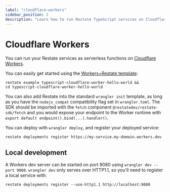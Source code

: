 ```yaml
---
label: "cloudflare-workers"
sidebar_position: 2
description: "Learn how to run Restate TypeScript services on Cloudflare Workers."
---
```


# Cloudflare Workers

You can run your Restate services as serverless functions on [Cloudflare Workers](https://workers.cloudflare.com/).

You can easily get started using the
[Workers+Restate template](https://github.com/restatedev/examples/tree/main/templates/cloudflare-worker):
```shell CLI
restate example typescript-cloudflare-worker-hello-world &&
cd typescript-cloudflare-worker-hello-world
```

You can also add Restate into the standard `wrangler init` template, as long
as you have the `nodejs_compat` compatibility flag set in `wrangler.toml`.
The SDK should be imported with the `fetch` component
`@restatedev/restate-sdk/fetch` and you would expose your endpoint to the Worker
runtime with `export default endpoint().bind(...).handler()`.

You can deploy with `wrangler deploy`, and register your deployed
service:
```shell CLI
restate deployments register https://my-service.my-domain.workers.dev
```

## Local development

A Workers dev server can be started on port 9080 using
`wrangler dev --port 9080`. `wrangler dev` only serves over HTTP1.1, so you'll need to register a local service with:
```shell CLI
restate deployments register --use-http1.1 http://localhost:9080
```
